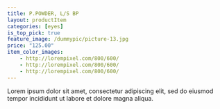 ```yaml
---
title: P.POWDER, L/S BP
layout: productItem
categories: [eyes]
is_top_pick: true
feature_image: /dummypic/picture-13.jpg
price: "125.00"
item_color_images:
    - http://lorempixel.com/800/600/
    - http://lorempixel.com/800/600/
    - http://lorempixel.com/800/600/
---
```


Lorem ipsum dolor sit amet, consectetur adipiscing elit, sed do eiusmod tempor incididunt ut labore et dolore magna aliqua.
